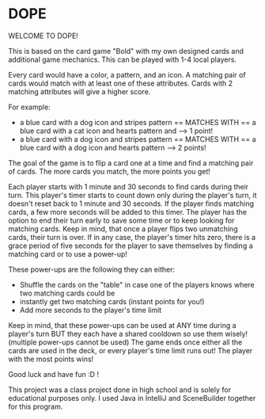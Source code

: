 # DOPE
WELCOME TO DOPE! 

This is based on the card game "Bold" with my own designed cards and additional game mechanics.
This can be played with 1-4 local players.  

Every card would have a color, a pattern, and an icon.
A matching pair of cards would match with at least one of these attributes. Cards with 2 matching attributes will give a higher score.

For example:
- a blue card with a dog icon and stripes pattern == MATCHES WITH == a blue card with a cat icon and hearts pattern and  --> 1 point!
- a blue card with a dog icon and stripes pattern == MATCHES WITH == a blue card with a dog icon and hearts pattern --> 2 points!
            
The goal of the game is to flip a card one at a time and find a matching pair of cards. The more cards you match, the more points you get!

Each player starts with 1 minute and 30 seconds to find cards during their turn. This player's timer starts to count down only during the player's turn, 
it doesn't reset back to 1 minute and 30 seconds. If the player finds matching cards, a few more seconds will be added to this timer.
The player has the option to end their turn early to save some time or to keep looking for matching cards. 
Keep in mind, that once a player flips two unmatching cards, their turn is over. If in any case, the player's timer hits zero, 
there is a grace period of five seconds for the player to save themselves by finding a matching card or to use a power-up!

These power-ups are the following they can either:
- Shuffle the cards on the "table" in case one of the players knows where two matching cards could be
- instantly get two matching cards (instant points for you!)
- Add more seconds to the player's time limit

Keep in mind, that these power-ups can be used at ANY time during a player's turn BUT they each have a shared cooldown so use them wisely! (multiple power-ups cannot be used)
The game ends once either all the cards are used in the deck, or every player's time limit runs out! The player with the most points wins! 

Good luck and have fun :D ! 

This project was a class project done in high school and is solely for educational purposes only.
I used Java in IntelliJ and SceneBuilder together for this program.
